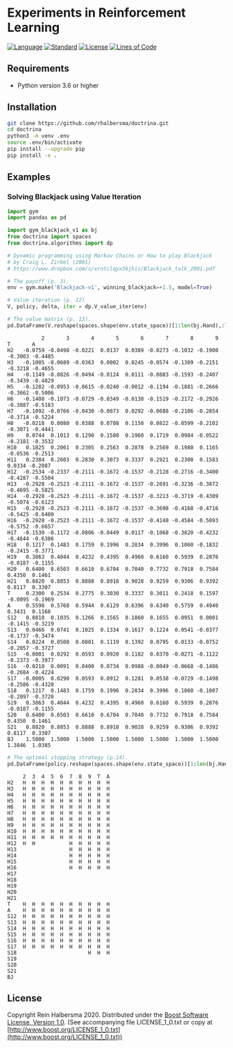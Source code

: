 # Experiments in Reinforcement Learning

[![Language](https://img.shields.io/badge/language-Python-blue.svg)](https://www.python.org/)
[![Standard](https://img.shields.io/badge/Python-3.6-blue.svg)](https://en.wikipedia.org/wiki/History_of_Python)
[![License](https://img.shields.io/badge/license-Boost-blue.svg)](https://opensource.org/licenses/BSL-1.0)
[![Lines of Code](https://tokei.rs/b1/github/rhalbersma/doctrina?category=code)](https://github.com/rhalbersma/doctrina)

## Requirements

- Python version 3.6 or higher

## Installation

```bash
git clone https://github.com/rhalbersma/doctrina.git
cd doctrina
python3 -m venv .env
source .env/bin/activate
pip install --upgrade pip
pip install -e .
```

## Examples

### Solving Blackjack using Value Iteration

```python
import gym
import pandas as pd

import gym_blackjack_v1 as bj
from doctrina import spaces
from doctrina.algorithms import dp

# Dynamic programming using Markov Chains or How to play Blackjack
# by Craig L. Zirbel (2001)
# https://www.dropbox.com/s/xrntclqyx36jhis/Blackjack_talk_2001.pdf

# The payoff (p. 3).
env = gym.make('Blackjack-v1', winning_blackjack=+1.5, model=True)

# Value iteration (p. 12)
V, policy, delta, iter = dp.V_value_iter(env)
```

```python
# The value matrix (p. 13).
pd.DataFrame(V.reshape(spaces.shape(env.state_space))[1:len(bj.Hand),:len(bj.Card)], index=bj.hand_labels[1:], columns=bj.card_labels).round(4)
```

```
           2       3       4       5       6       7       8       9       T       A
H2   -0.0759 -0.0498 -0.0221  0.0137  0.0389 -0.0273 -0.1032 -0.1900 -0.3003 -0.4485
H3   -0.1005 -0.0689 -0.0363  0.0002  0.0245 -0.0574 -0.1309 -0.2151 -0.3218 -0.4655
H4   -0.1149 -0.0826 -0.0494 -0.0124  0.0111 -0.0883 -0.1593 -0.2407 -0.3439 -0.4829
H5   -0.1282 -0.0953 -0.0615 -0.0240 -0.0012 -0.1194 -0.1881 -0.2666 -0.3662 -0.5006
H6   -0.1408 -0.1073 -0.0729 -0.0349 -0.0130 -0.1519 -0.2172 -0.2926 -0.3887 -0.5183
H7   -0.1092 -0.0766 -0.0430 -0.0073  0.0292 -0.0688 -0.2106 -0.2854 -0.3714 -0.5224
H8   -0.0218  0.0080  0.0388  0.0708  0.1150  0.0822 -0.0599 -0.2102 -0.3071 -0.4441
H9    0.0744  0.1013  0.1290  0.1580  0.1960  0.1719  0.0984 -0.0522 -0.2181 -0.3532
H10   0.1825  0.2061  0.2305  0.2563  0.2878  0.2569  0.1980  0.1165 -0.0536 -0.2513
H11   0.2384  0.2603  0.2830  0.3073  0.3337  0.2921  0.2300  0.1583  0.0334 -0.2087
H12  -0.2534 -0.2337 -0.2111 -0.1672 -0.1537 -0.2128 -0.2716 -0.3400 -0.4287 -0.5504
H13  -0.2928 -0.2523 -0.2111 -0.1672 -0.1537 -0.2691 -0.3236 -0.3872 -0.4695 -0.5825
H14  -0.2928 -0.2523 -0.2111 -0.1672 -0.1537 -0.3213 -0.3719 -0.4309 -0.5074 -0.6123
H15  -0.2928 -0.2523 -0.2111 -0.1672 -0.1537 -0.3698 -0.4168 -0.4716 -0.5425 -0.6400
H16  -0.2928 -0.2523 -0.2111 -0.1672 -0.1537 -0.4148 -0.4584 -0.5093 -0.5752 -0.6657
H17  -0.1530 -0.1172 -0.0806 -0.0449  0.0117 -0.1068 -0.3820 -0.4232 -0.4644 -0.6386
H18   0.1217  0.1483  0.1759  0.1996  0.2834  0.3996  0.1060 -0.1832 -0.2415 -0.3771
H19   0.3863  0.4044  0.4232  0.4395  0.4960  0.6160  0.5939  0.2876 -0.0187 -0.1155
H20   0.6400  0.6503  0.6610  0.6704  0.7040  0.7732  0.7918  0.7584  0.4350  0.1461
H21   0.8820  0.8853  0.8888  0.8918  0.9028  0.9259  0.9306  0.9392  0.8117  0.3307
T     0.2300  0.2534  0.2775  0.3030  0.3337  0.3011  0.2418  0.1597 -0.0095 -0.1969
A     0.5598  0.5768  0.5944  0.6129  0.6396  0.6340  0.5759  0.4940  0.3431  0.1168
S12   0.0818  0.1035  0.1266  0.1565  0.1860  0.1655  0.0951  0.0001 -0.1415 -0.3219
S13   0.0466  0.0741  0.1025  0.1334  0.1617  0.1224  0.0541 -0.0377 -0.1737 -0.3474
S14   0.0224  0.0508  0.0801  0.1119  0.1392  0.0795  0.0133 -0.0752 -0.2057 -0.3727
S15  -0.0001  0.0292  0.0593  0.0920  0.1182  0.0370 -0.0271 -0.1122 -0.2373 -0.3977
S16  -0.0210  0.0091  0.0400  0.0734  0.0988 -0.0049 -0.0668 -0.1486 -0.2684 -0.4224
S17  -0.0005  0.0290  0.0593  0.0912  0.1281  0.0538 -0.0729 -0.1498 -0.2586 -0.4320
S18   0.1217  0.1483  0.1759  0.1996  0.2834  0.3996  0.1060 -0.1007 -0.2097 -0.3720
S19   0.3863  0.4044  0.4232  0.4395  0.4960  0.6160  0.5939  0.2876 -0.0187 -0.1155
S20   0.6400  0.6503  0.6610  0.6704  0.7040  0.7732  0.7918  0.7584  0.4350  0.1461
S21   0.8820  0.8853  0.8888  0.8918  0.9028  0.9259  0.9306  0.9392  0.8117  0.3307
BJ    1.5000  1.5000  1.5000  1.5000  1.5000  1.5000  1.5000  1.5000  1.3846  1.0385
```

```python
# The optimal stopping strategy (p.14).
pd.DataFrame(policy.reshape(spaces.shape(env.state_space))[1:len(bj.Hand),:len(bj.Card)], index=bj.hand_labels[1:], columns=bj.card_labels).replace({0:' ', 1:'H'})
```

```
     2  3  4  5  6  7  8  9  T  A
H2   H  H  H  H  H  H  H  H  H  H
H3   H  H  H  H  H  H  H  H  H  H
H4   H  H  H  H  H  H  H  H  H  H
H5   H  H  H  H  H  H  H  H  H  H
H6   H  H  H  H  H  H  H  H  H  H
H7   H  H  H  H  H  H  H  H  H  H
H8   H  H  H  H  H  H  H  H  H  H
H9   H  H  H  H  H  H  H  H  H  H
H10  H  H  H  H  H  H  H  H  H  H
H11  H  H  H  H  H  H  H  H  H  H
H12  H  H           H  H  H  H  H
H13                 H  H  H  H  H
H14                 H  H  H  H  H
H15                 H  H  H  H  H
H16                 H  H  H  H  H
H17
H18
H19
H20
H21
T    H  H  H  H  H  H  H  H  H  H
A    H  H  H  H  H  H  H  H  H  H
S12  H  H  H  H  H  H  H  H  H  H
S13  H  H  H  H  H  H  H  H  H  H
S14  H  H  H  H  H  H  H  H  H  H
S15  H  H  H  H  H  H  H  H  H  H
S16  H  H  H  H  H  H  H  H  H  H
S17  H  H  H  H  H  H  H  H  H  H
S18                       H  H  H
S19
S20
S21
BJ
```

## License

Copyright Rein Halbersma 2020.
Distributed under the [Boost Software License, Version 1.0](http://www.boost.org/users/license.html).
(See accompanying file LICENSE_1_0.txt or copy at [http://www.boost.org/LICENSE_1_0.txt](http://www.boost.org/LICENSE_1_0.txt))
